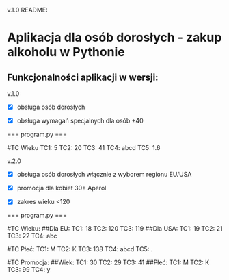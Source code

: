 v.1.0
README:
# Aplikacja dla osób dorosłych - zakup alkoholu w Pythonie

## Funkcjonalności aplikacji w wersji:

v.1.0
- [x] obsługa osób dorosłych
- [x] obsługa wymagań specjalnych dla osób +40


=== program.py ===

#TC Wieku
TC1: 5
TC2: 20
TC3: 41
TC4: abcd
TC5: 1.6

v.2.0
- [x] obsługa osób dorosłych włącznie z wyborem regionu EU/USA
- [x] promocja dla kobiet 30+ Aperol
- [x] zakres wieku <120


=== program.py ===

#TC Wieku:
##Dla EU:
TC1: 18
TC2: 120
TC3: 119
##Dla USA:
TC1: 19
TC2: 21
TC3: 22
TC4: abc

#TC Płeć:
TC1: M
TC2: K
TC3: 138
TC4: abcd
TC5: .

#TC Promocja:
##Wiek:
TC1: 30
TC2: 29
TC3: 41
##Płeć: 
TC1: M
TC2: K
TC3: 99
TC4: y

